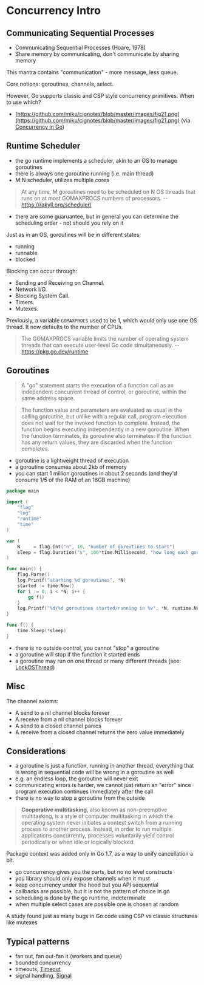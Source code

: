 # Concurrency Intro

## Communicating Sequential Processes

* Communicating Sequential Processes (Hoare, 1978)
* Share memory by communicating, don't communicate by sharing memory

This mantra contains "communication" - more message, less queue.

Core notions: goroutines, channels, select.

However, Go supports classic and CSP style concurrency primitives. When to use which?

* [https://github.com/miku/cignotes/blob/master/images/fig21.png](https://github.com/miku/cignotes/blob/master/images/fig21.png)
  (via [Concurrency in
  Go](https://www.oreilly.com/library/view/concurrency-in-go/9781491941294/))

## Runtime Scheduler

* the go runtime implements a scheduler, akin to an OS to manage goroutines
* there is always one goroutine running (i.e. main thread)
* M:N scheduler, utilizes multiple cores

> At any time, M goroutines need to be scheduled on N OS threads that runs on at
> most GOMAXPROCS numbers of processors. -- https://rakyll.org/scheduler/

* there are some guaruantee, but in general you can determine the scheduling
  order - not should you rely on it

Just as in an OS, goroutines will be in different states:

* running
* runnable
* blocked

Blocking can occur through:

* Sending and Receiving on Channel.
* Network I/O.
* Blocking System Call.
* Timers.
* Mutexes.

Previously, a variable `GOMAXPROCS` used to be 1, which would only use one OS
thread. It now defaults to the number of CPUs.

> The GOMAXPROCS variable limits the number of operating system threads that can
> execute user-level Go code simultaneously. -- https://pkg.go.dev/runtime

## Goroutines

> A "go" statement starts the execution of a function call as an independent
> concurrent thread of control, or goroutine, within the same address space. 

> The function value and parameters are evaluated as usual in the calling
> goroutine, but unlike with a regular call, program execution does not wait for
> the invoked function to complete. Instead, the function begins executing
> independently in a new goroutine. When the function terminates, its goroutine
> also terminates. If the function has any return values, they are discarded
> when the function completes. 

* goroutine is a lightweight thread of execution
* a goroutine consumes about 2kb of memory
* you can start 1 million goroutines in about 2 seconds (and they'd consume 1/5
  of the RAM of an 16GB machine)

[embedmd]:# (../../x/manygoroutines/main.go)
```go
package main

import (
	"flag"
	"log"
	"runtime"
	"time"
)

var (
	N     = flag.Int("n", 10, "number of goroutines to start")
	sleep = flag.Duration("s", 100*time.Millisecond, "how long each goroutine sleeps")
)

func main() {
	flag.Parse()
	log.Printf("starting %d goroutines", *N)
	started := time.Now()
	for i := 0; i < *N; i++ {
		go f()
	}
	log.Printf("%d/%d goroutines started/running in %v", *N, runtime.NumGoroutine(), time.Since(started))
}

func f() {
	time.Sleep(*sleep)
}
```

* there is no outside control, you cannot "stop" a goroutine
* a goroutine will stop if the function it started ends
* a goroutine may run on one thread or many different threads (see: [LockOSThread](https://pkg.go.dev/runtime#LockOSThread))

## Misc

The channel axioms:

* A send to a nil channel blocks forever
* A receive from a nil channel blocks forever
* A send to a closed channel panics
* A receive from a closed channel returns the zero value immediately


## Considerations

* a goroutine is just a function, running in another thread, everything that is
  wrong in sequential code will be wrong in a goroutine as well
* e.g. an endless loop, the goroutine will never exit
* communicating errors is harder, we cannot just return an "error" since
  program execution continues immediately after the call
* there is no way to stop a goroutine from the outside

> **Cooperative multitasking**, also known as non-preemptive multitasking, is a
> style of computer multitasking in which the operating system never initiates
> a context switch from a running process to another process. Instead, in order
> to run multiple applications concurrently, processes voluntarily yield
> control periodically or when idle or logically blocked.

Package context was added only in Go 1.7, as a way to unify cancellation a bit.

* go concurrency gives you the parts, but no no level constructs
* you library should only expose channels when it must
* keep concurrency under the hood but you API sequential
* callbacks are possible, but it is not the pattern of choice in go
* scheduling is done by the go runtime, indeterminate
* when multiple select cases are possible one is chosen at random

A study found just as many bugs in Go code using CSP vs classic structures like mutexes


## Typical patterns

* fan out, fan out-fan it (workers and queue)
* bounded concurrency
* timeouts, [Timeout](timeout/main.go)
* signal handling, [Signal](signal/main.go)
